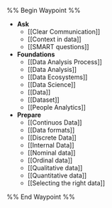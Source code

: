 %% Begin Waypoint %%
- **Ask**
	- [[Clear Communication]]
	- [[Context in data]]
	- [[SMART questions]]
- **Foundations**
	- [[Data Analysis Process]]
	- [[Data Analysis]]
	- [[Data Ecosystems]]
	- [[Data Science]]
	- [[Data]]
	- [[Dataset]]
	- [[People Analytics]]
- **Prepare**
	- [[Continuos Data]]
	- [[Data formats]]
	- [[Discrete Data]]
	- [[Internal Data]]
	- [[Nominal data]]
	- [[Ordinal data]]
	- [[Qualitative data]]
	- [[Quantitative data]]
	- [[Selecting the right data]]

%% End Waypoint %%